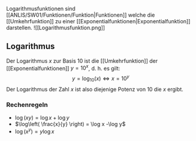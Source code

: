 Logarithmusfunktionen sind [[ANLIS/SW01/Funktionen/Funktion|Funktionen]] welche die [[Umkehrfunktion]] zu einer [[Exponentialfunktionen|Exponentialfunktion]] darstellen.
![[Logarithmusfunktion.png]]

## Logarithmus
Der Logarithmus $x$ zur Basis $10$ ist die [[Umkehrfunktion]] der [[Exponentialfunktionen]] $y=10^x$, d. h. es gilt:
$$
y = \log_{10}(x) \Longleftrightarrow x = 10^y
$$
Der Logarithmus der Zahl $x$ ist also diejenige Potenz von $10$ die $x$ ergibt.

### Rechenregeln
- $\log(xy) = \log x +\log y$
- $\log\left( \frac{x}{y} \right) = \log x -\log y$
- $\log(x^y)=y\log x$ 